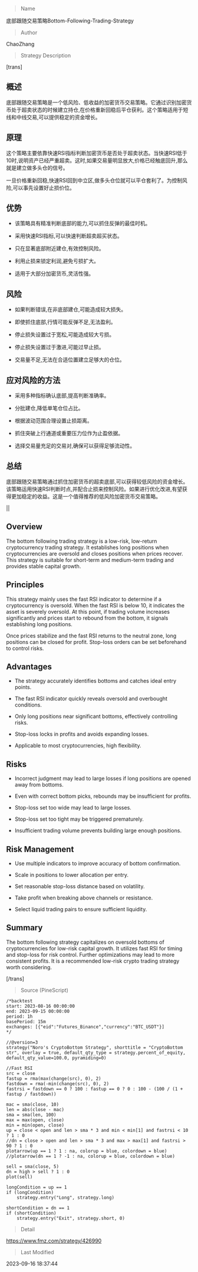 
> Name

底部跟随交易策略Bottom-Following-Trading-Strategy

> Author

ChaoZhang

> Strategy Description

[trans]


## 概述

底部跟随交易策略是一个低风险、低收益的加密货币交易策略。它通过识别加密货币处于超卖状态的时候建立持仓,在价格重新回稳后平仓获利。这个策略适用于短线和中线交易,可以提供稳定的资金增长。

## 原理

这个策略主要依靠快速RSI指标判断加密货币是否处于超卖状态。当快速RSI低于10时,说明资产已经严重超卖。这时,如果交易量明显放大,价格已经触底回升,那么就是建立做多头仓的信号。 

一旦价格重新回稳,快速RSI回到中立区,做多头仓位就可以平仓套利了。为控制风险,可以事先设置好止损价位。

## 优势

- 该策略具有精准判断底部的能力,可以抓住反弹的最佳时机。

- 采用快速RSI指标,可以快速判断超卖超买状态。

- 只在显著底部附近建仓,有效控制风险。

- 利用止损来锁定利润,避免亏损扩大。

- 适用于大部分加密货币,灵活性强。

## 风险

- 如果判断错误,在非底部建仓,可能造成较大损失。

- 即使抓住底部,行情可能反弹不足,无法盈利。

- 停止损失设置过于宽松,可能造成较大亏损。

- 停止损失设置过于激进,可能过早止损。

- 交易量不足,无法在合适位置建立足够大的仓位。

## 应对风险的方法

- 采用多种指标确认底部,提高判断准确率。

- 分批建仓,降低单笔仓位占比。

- 根据波动范围合理设置止损距离。

- 抓住突破上行通道或重要压力位作为止盈依据。

- 选择交易量充足的交易对,确保可以获得足够流动性。

## 总结

底部跟随交易策略通过抓住加密货币的超卖底部,可以获得较低风险的资金增长。该策略运用快速RSI判断时点,并配合止损来控制风险。如果进行优化改进,有望获得更加稳定的收益。这是一个值得推荐的低风险加密货币交易策略。

||

## Overview

The bottom following trading strategy is a low-risk, low-return cryptocurrency trading strategy. It establishes long positions when cryptocurrencies are oversold and closes positions when prices recover. This strategy is suitable for short-term and medium-term trading and provides stable capital growth.

## Principles 

This strategy mainly uses the fast RSI indicator to determine if a cryptocurrency is oversold. When the fast RSI is below 10, it indicates the asset is severely oversold. At this point, if trading volume increases significantly and prices start to rebound from the bottom, it signals establishing long positions.

Once prices stabilize and the fast RSI returns to the neutral zone, long positions can be closed for profit. Stop-loss orders can be set beforehand to control risks.

## Advantages

- The strategy accurately identifies bottoms and catches ideal entry points.

- The fast RSI indicator quickly reveals oversold and overbought conditions. 

- Only long positions near significant bottoms, effectively controlling risks.

- Stop-loss locks in profits and avoids expanding losses.

- Applicable to most cryptocurrencies, high flexibility.

## Risks

- Incorrect judgment may lead to large losses if long positions are opened away from bottoms.

- Even with correct bottom picks, rebounds may be insufficient for profits. 

- Stop-loss set too wide may lead to large losses.

- Stop-loss set too tight may be triggered prematurely. 

- Insufficient trading volume prevents building large enough positions.

## Risk Management

- Use multiple indicators to improve accuracy of bottom confirmation.

- Scale in positions to lower allocation per entry.

- Set reasonable stop-loss distance based on volatility.

- Take profit when breaking above channels or resistance.

- Select liquid trading pairs to ensure sufficient liquidity.

## Summary

The bottom following strategy capitalizes on oversold bottoms of cryptocurrencies for low-risk capital growth. It utilizes fast RSI for timing and stop-loss for risk control. Further optimizations may lead to more consistent profits. It is a recommended low-risk crypto trading strategy worth considering.

[/trans]



> Source (PineScript)

``` pinescript
/*backtest
start: 2023-08-16 00:00:00
end: 2023-09-15 00:00:00
period: 1h
basePeriod: 15m
exchanges: [{"eid":"Futures_Binance","currency":"BTC_USDT"}]
*/

//@version=3
strategy("Noro's CryptoBottom Strategy", shorttitle = "CryptoBottom str", overlay = true, default_qty_type = strategy.percent_of_equity, default_qty_value=100.0, pyramiding=0)

//Fast RSI
src = close
fastup = rma(max(change(src), 0), 2)
fastdown = rma(-min(change(src), 0), 2)
fastrsi = fastdown == 0 ? 100 : fastup == 0 ? 0 : 100 - (100 / (1 + fastup / fastdown))

mac = sma(close, 10)
len = abs(close - mac)
sma = sma(len, 100)
max = max(open, close)
min = min(open, close)
up = close < open and len > sma * 3 and min < min[1] and fastrsi < 10 ? 1 : 0
//dn = close > open and len > sma * 3 and max > max[1] and fastrsi > 90 ? 1 : 0
plotarrow(up == 1 ? 1 : na, colorup = blue, colordown = blue)
//plotarrow(dn == 1 ? -1 : na, colorup = blue, colordown = blue)

sell = sma(close, 5)
dn = high > sell ? 1 : 0
plot(sell)

longCondition = up == 1
if (longCondition)
    strategy.entry("Long", strategy.long)

shortCondition = dn == 1
if (shortCondition)
    strategy.entry("Exit", strategy.short, 0)
```

> Detail

https://www.fmz.com/strategy/426990

> Last Modified

2023-09-16 18:37:44

